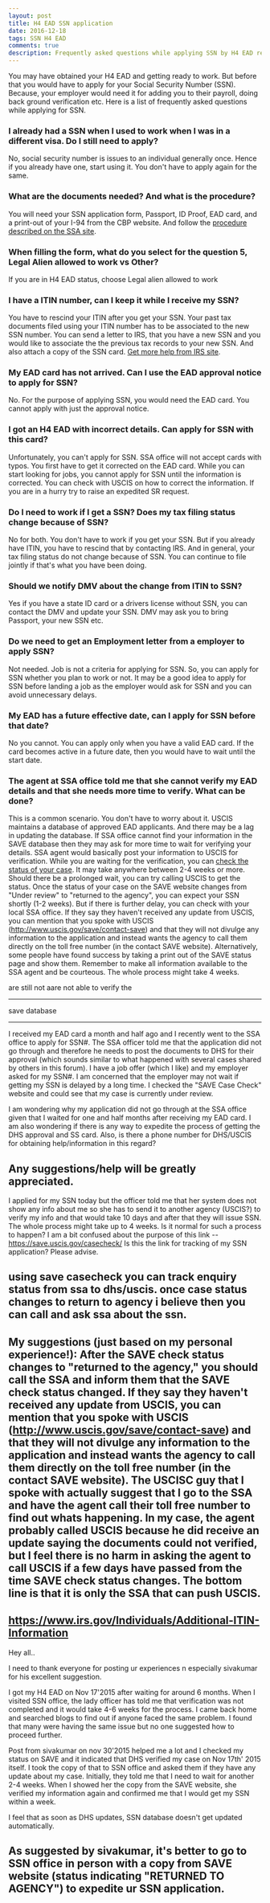 ```yaml
---
layout: post
title: H4 EAD SSN application
date: 2016-12-18
tags: SSN H4 EAD
comments: true
description: Frequently asked questions while applying SSN by H4 EAD recipients
---
```


You may have obtained your H4 EAD and getting ready to work. But before that you would have to
apply for your Social Security Number (SSN). Because, your employer would need it for adding you to their payroll,
doing back ground verification etc. Here is a list of frequently asked questions while applying for SSN.

### I already had a SSN when I used to work when I was in a different visa. Do I still need to apply?
No, social security number is issues to an individual generally once. Hence if you already have one, start using it.
You don't have to apply again for the same.

### What are the documents needed? And what is the procedure?
You will need your SSN application form, Passport, ID Proof, EAD card, and a print-out of your I-94 from the CBP website.
And follow the [procedure described on the SSA site](http://www.ssa.gov/ssnumber/).

### When filling the form, what do you select for the question 5, Legal Alien allowed to work vs Other?
If you are in H4 EAD status, choose Legal alien allowed to work

### I have a ITIN number, can I keep it while I receive my SSN?
You have to rescind your ITIN after you get your SSN. Your past tax documents filed using your ITIN number has to be
associated to the new SSN number. You can send a letter to IRS, that you have a new SSN and you would like to associate the
the previous tax records to your new SSN. And also attach a copy of the SSN card. [Get more help from IRS site](http://www.irs.gov/Individuals/Additional-ITIN-Information).

### My EAD card has not arrived. Can I use the EAD approval notice to apply for SSN?
No. For the purpose of applying SSN, you would need the EAD card. You cannot apply with just the approval notice.

### I got an H4 EAD with incorrect details. Can apply for SSN with this card?
Unfortunately, you can't apply for SSN. SSA office will not accept cards with typos. You first have to get it corrected on the
EAD card. While you can start looking for jobs, you cannot apply for SSN until the information is corrected.
You can check with USCIS on how to correct the information. If you are in a hurry try to raise an expedited SR request.

### Do I need to work if I get a SSN? Does my tax filing status change because of SSN?
No for both. You don't have to work if you get your SSN. But if you already have ITIN, you have to rescind that by contacting
IRS. And in general, your tax filing status do not change because of SSN. You can continue to file jointly if that's what you
 have been doing.

### Should we notify DMV about the change from ITIN to SSN?
Yes if you have a state ID card or a drivers license without SSN, you can contact the DMV and update your SSN.
DMV may ask you to bring Passport, your new SSN etc.

### Do we need to get an Employment letter from a employer to apply SSN?
Not needed. Job is not a criteria for applying for SSN. So, you can apply for SSN whether you plan to work or not.
 It may be a good idea to apply for SSN before landing a job as the employer would ask for SSN and you can avoid
  unnecessary delays.

### My EAD has a future effective date, can I apply for SSN before that date?
No you cannot. You can apply only when you have a valid EAD card. If the card becomes active in a future date,
then you would have to wait until the start date.

### The agent at SSA office told me that she cannot verify my EAD details and that she needs more time to verify. What can be done?
 This is a common scenario. You don't have to worry about it. USCIS maintains a database of approved EAD applicants. And there
 may be a lag in updating the database. If SSA office cannot find your information in the SAVE database then they may
 ask for more time to wait for verifying your details. SSA agent would basically post your information to USCIS for verification.
 While you are waiting for the verification, you can [check the status of your case](https://save.uscis.gov/casecheck/SearchCases.aspx).
 It may take anywhere between 2-4 weeks or more. Should there be a prolonged wait, you can try calling USCIS to get the status.
 Once the status of your case on the SAVE website changes from "Under review" to "returned to the agency", you can expect your
 SSN shortly (1-2 weeks). But if there is further delay, you can check with your local SSA office.
 If they say they haven't received any update from USCIS, you can mention that you spoke
 with USCIS (http://www.uscis.gov/save/contact-save) and that they will not divulge any information
 to the application and instead wants the agency to call them directly on the toll free number (in the contact SAVE
 website). Alternatively, some people have found success by taking a print out of the SAVE status page and show them.
 Remember to make all information available to the SSA agent and be courteous.
 The whole process might take 4 weeks.

  are still not
 aare not able to
 verify the

---------------
save database


--------------
I received my EAD card a month and half ago and I recently went to the SSA office to apply for SSN#.
The SSA officer told me that the application did not go through and therefore
he needs to post the documents to DHS for their approval
(which sounds similar to what happened with several cases shared by others in this forum).
I have a job offer (which I like) and my employer asked for my SSN#.
I am concerned that the employer may not wait if getting my SSN is delayed by a long time.
I checked the "SAVE Case Check" website and could see that my case is currently under review.

I am wondering why my application did not go through at the SSA office given that I waited for one and
half months after receiving my EAD card. I am also wondering if there is any way to expedite
the process of getting the DHS approval and SS card. Also, is there a phone number for
DHS/USCIS for obtaining help/information in this regard?

Any suggestions/help will be greatly appreciated.
--------------

I applied for my SSN today but the officer told me that her system does not show any info about me so
she has to send it to another agency (USCIS?) to verify my info and that would take
10 days and after that they will issue SSN. The whole process might take up to 4 weeks.
Is it normal for such a process to happen?
I am a bit confused about the purpose of this link -- https://save.uscis.gov/casecheck/
Is this the link for tracking of my SSN application? Please advise.

using save casecheck you can track enquiry status from ssa to dhs/uscis.
once case status changes to return to agency i believe then you can call and ask ssa about the ssn.
----------------
My suggestions (just based on my personal experience!): After the SAVE check status changes
to "returned to the agency," you should call the SSA and inform them that the SAVE check status changed.
If they say they haven't received any update from USCIS, you can mention that you spoke
with USCIS (http://www.uscis.gov/save/contact-save) and that they will not divulge any information
 to the application and instead wants the agency to call them directly on the toll free number
 (in the contact SAVE website). The USCISC guy that I spoke with actually suggest that I go to the
 SSA and have the agent call their toll free number to find out whats happening.
  In my case, the agent probably called USCIS because he did receive an
  update saying the documents could not verified, but I feel there is no harm in asking the agent to call USCIS
  if a few days have passed from the time SAVE check status changes.
  The bottom line is that it is only the SSA that can push USCIS.
--------------------
https://www.irs.gov/Individuals/Additional-ITIN-Information
---------
Hey all..

I need to thank everyone for posting ur experiences n especially sivakumar for his excellent suggestion.

I got my H4 EAD on Nov 17'2015 after waiting for around 6 months. When I visited SSN office,
the lady officer has told me that verification was not completed and it would take 4-6 weeks for the process.
I came back home and searched blogs to find out if anyone faced the same problem.
I found that many were having the same issue but no one suggested how to proceed further.

Post from sivakumar on nov 30'2015 helped me a lot and I checked my status on SAVE and it indicated that
 DHS verified my case on Nov 17th' 2015 itself. I took the copy of that to SSN office and asked them
 if they have any update about my case. Initially, they told me that I need to wait for another 2-4 weeks.
 When I showed her the copy from the SAVE website, she verified my information again and confirmed me that
 I would get my SSN within a week.

I feel that as soon as DHS updates, SSN database doesn't get updated automatically.

As suggested by sivakumar, it's better to go to SSN office in person with a copy from SAVE website
(status indicating "RETURNED TO AGENCY") to expedite ur SSN application.
----------------

